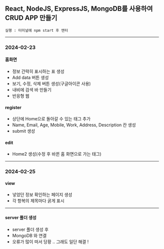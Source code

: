 ## React, NodeJS, ExpressJS, MongoDB를 사용하여 CRUD APP 만들기<br>

```
실행 : 터미널에 npm start 후 엔터
```

<hr>

### 2024-02-23 <br>

#### 홈화면 <br>
* 정보 간략히 표시하는 표 생성 <br>
* Add data 버튼 생성 <br>
* 보기, 수정, 삭제 버튼 생성(구글아이콘 사용) <br>
* 내비에 검색 바 만들기 <br>
* 반응형 웹 <br>


#### register <br>
* 상단에 Home으로 돌아갈 수 있는 태그 추가 <br>
* Name, Email, Age, Mobile, Work, Address, Description 칸 생성 <br>
* submit 생성 <br>


#### edit <br>
* Home2 생성(수정 후 바뀐 홈 화면으로 가는 태그) <br>

<hr>

### 2024-02-25 <br>

#### view <br>
* 넣었던 정보 확인하는 페이지 생성 <br>
* 각 항복의 제목마다 굵게 표시 <br>

<hr>

#### server 폴더 생성 <br>
* server 폴더 생성 후 <br>
* MongoDB 와 연결 <br>
* 오류가 많이 떠서 당황 .. 그래도 일단 해결 !
